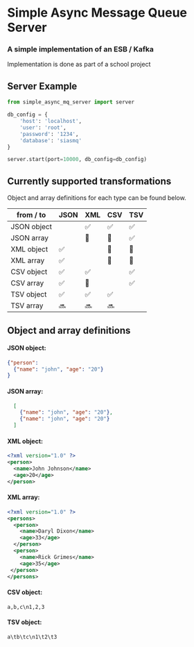 # Simple Async Message Queue Server
### A simple implementation of an ESB / Kafka 
Implementation is done as part of a school project

## Server Example

```python
from simple_async_mq_server import server

db_config = {
    'host': 'localhost',
    'user': 'root',
    'password': '1234',
    'database': 'siasmq'
}

server.start(port=10000, db_config=db_config)
```

## Currently supported transformations
Object and array definitions for each type can be found below.

| from / to   | JSON | XML | CSV | TSV |
|-------------|------|-----|-----|-----|
| JSON object |      | ✅  |  ✅  |  ✅  |
| JSON array  |      | 🚫  |  🚫  |  ✅  |
| XML object  |  ✅  |     |  🚫  |  🚫  |
| XML array   |  ✅  |     |  🚫  |  🚫  |
| CSV object  |  ✅  | ✅  |      |  ✅  |
| CSV array   |  ✅  | 🚫  |      |  ✅  |
| TSV object  |  ✅  | ✅  |  ✅  |      |
| TSV array   |  🔜  | 🔜  |  🔜  |      |

## Object and array definitions
#### JSON object:
```json
{"person": 
  {"name": "john", "age": "20"}
}
```

#### JSON array:
```json
  [
    {"name": "john", "age": "20"},
    {"name": "john", "age": "20"}
  ]
```

#### XML object:
```xml
<?xml version="1.0" ?>
<person>
  <name>John Johnson</name>
  <age>20</age>
</person>
```
#### XML array:
```xml
<?xml version="1.0" ?>
<persons>
  <person>
    <name>Daryl Dixon</name>
    <age>33</age>
  </person>
  <person>
    <name>Rick Grimes</name>
    <age>35</age>
 </person>
</persons>
```

#### CSV object:
```csv
a,b,c\n1,2,3
```

#### TSV object:
```csv
a\tb\tc\n1\t2\t3
```